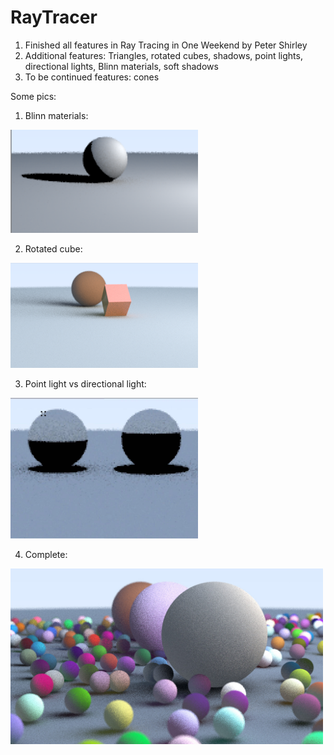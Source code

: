 # RayTracer
1. Finished all features in Ray Tracing in One Weekend by Peter Shirley
2. Additional features: Triangles, rotated cubes, shadows, point lights, directional lights, Blinn materials, soft shadows
3. To be continued features: cones

Some pics:
1. Blinn materials: 
<img src="images/blinn.png" width="300">

2. Rotated cube:
<img src="images/cube.png" width="300">

3. Point light vs directional light:
<img src="images/point_and_directional.jpg" width="300">

4. Complete:
<img src="images/complete.jpg" width="500">